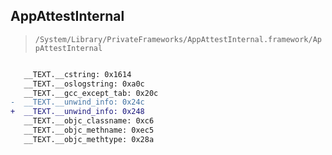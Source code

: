 ## AppAttestInternal

> `/System/Library/PrivateFrameworks/AppAttestInternal.framework/AppAttestInternal`

```diff

   __TEXT.__cstring: 0x1614
   __TEXT.__oslogstring: 0xa0c
   __TEXT.__gcc_except_tab: 0x20c
-  __TEXT.__unwind_info: 0x24c
+  __TEXT.__unwind_info: 0x248
   __TEXT.__objc_classname: 0xc6
   __TEXT.__objc_methname: 0xec5
   __TEXT.__objc_methtype: 0x28a

```
